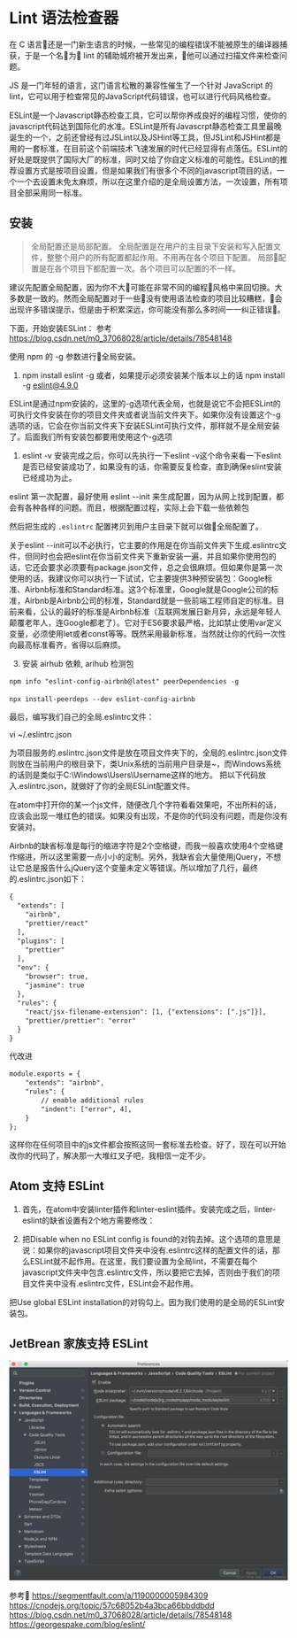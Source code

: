 # Lint 语法检查器

在 C 语言还是一门新生语言的时候，一些常见的编程错误不能被原生的编译器捕获，于是一个名为 lint 的辅助城府被开发出来，他可以通过扫描文件来检查问题。

JS 是一门年轻的语言，这门语言松散的兼容性催生了一个针对 JavaScript 的lint，它可以用于检查常见的JavaScript代码错误，也可以进行代码风格检查。

ESLint是一个Javascript静态检查工具，它可以帮你养成良好的编程习惯，使你的javascript代码达到国际化的水准。ESLint是所有Javascrpt静态检查工具里最晚诞生的一个，之前还曾经有过JSLint以及JSHint等工具，但JSLint和JSHint都是用的一套标准，在目前这个前端技术飞速发展的时代已经显得有点落伍。ESLint的好处是既提供了国际大厂的标准，同时又给了你自定义标准的可能性。ESLint的推荐设置方式是按项目设置，但是如果我们有很多个不同的javascript项目的话，一个一个去设置未免太麻烦，所以在这里介绍的是全局设置方法，一次设置，所有项目全部采用同一标准。

## 安装
> 全局配置还是局部配置。
全局配置是在用户的主目录下安装和写入配置文件，整整个用户的所有配置都起作用。不用再在各个项目下配置。
局部配置是在各个项目下都配置一次。各个项目可以配置的不一样。

建议先配置全局配置，因为你不大可能在非常不同的编程风格中来回切换。大多数是一致的。然而全局配置对于一些没有使用语法检查的项目比较糟糕，会出现许多错误提示，但是由于积累深远，你可能没有那么多时间一一纠正错误。


下面，开始安装ESLint：
参考
https://blog.csdn.net/m0_37068028/article/details/78548148

使用 npm 的 -g 参数进行全局安装。

1. npm install eslint -g
或者，如果提示必须安装某个版本以上的话
npm install  -g eslint@4.9.0

ESLint是通过npm安装的，这里的-g选项代表全局，也就是说它不会把ESLint的可执行文件安装在你的项目文件夹或者说当前文件夹下。如果你没有设置这个-g选项的话，它会在你当前文件夹下安装ESLint可执行文件，那样就不是全局安装了。后面我们所有安装包都要用使用这个-g选项

1. eslint -v
安装完成之后，你可以先执行一下eslint -v这个命令来看一下eslint是否已经安装成功了，如果没有的话，你需要反复检查，直到确保eslint安装已经成功为止。

eslint 第一次配置，最好使用 eslint --init 来生成配置，因为从网上找到配置，都会有各种各样的问题。而且，根据配置过程，实际上会下载一些依赖包

然后把生成的 `.eslintrc` 配置拷贝到用户主目录下就可以做全局配置了。

关于eslint --init可以不必执行，它主要的作用是在你当前文件夹下生成.eslintrc文件，但同时也会把eslint在你当前文件夹下重新安装一遍，并且如果你使用包的话，它还会要求必须要有package.json文件，总之会很麻烦。但如果你是第一次使用的话，我建议你可以执行一下试试，它主要提供3种预安装包：Google标准、Airbnb标准和Standard标准。这3个标准里，Google就是Google公司的标准，Airbnb是Airbnb公司的标准，Standard就是一些前端工程师自定的标准。目前来看，公认的最好的标准是Airbnb标准（互联网发展日新月异，永远是年轻人颠覆老年人，连Google都老了）。它对于ES6要求最严格，比如禁止使用var定义变量，必须使用let或者const等等。既然采用最新标准，当然就让你的代码一次性向最高标准看齐，省得以后麻烦。



3. 安装 airhub 依赖, arihub 检测包
```
npm info "eslint-config-airbnb@latest" peerDependencies -g

npx install-peerdeps --dev eslint-config-airbnb
```


最后，编写我们自己的全局.eslintrc文件：

vi ~/.eslintrc.json


为项目服务的.eslintrc.json文件是放在项目文件夹下的，全局的.eslintrc.json文件则放在当前用户的根目录下，类Unix系统的当前用户目录是~，而Windows系统的话则是类似于C:\Windows\Users\Username这样的地方。
把以下代码放入.eslintrc.json，就做好了你的全局ESLint配置文件。

在atom中打开你的某一个js文件，随便改几个字符看看效果吧，不出所料的话，应该会出现一堆红色的错误。如果没有出现，不是你的代码没有问题，而是你没有安装对。

Airbnb的缺省标准是每行的缩进字符是2个空格键，而我一般喜欢使用4个空格键作缩进，所以这里需要一点小小的定制。另外，我缺省会大量使用jQuery，不想让它总是报告什么jQuery这个变量未定义等错误。所以增加了几行，最终的.eslintrc.json如下：
```
{
  "extends": [
    "airbnb",
    "prettier/react"
  ],
  "plugins": [
    "prettier"
  ],
  "env": {
    "browser": true,
    "jasmine": true
  },
  "rules": {
    "react/jsx-filename-extension": [1, {"extensions": [".js"]}],
    "prettier/prettier": "error"
  }
}
```

代改进
```
module.exports = {
    "extends": "airbnb",
    "rules": {
        // enable additional rules
        "indent": ["error", 4],
    }
};
```
这样你在任何项目中的js文件都会按照这同一套标准去检查。好了，现在可以开始改你的代码了，解决那一大堆红叉子吧，我相信一定不少。

## Atom 支持 ESLint

1. 首先，在atom中安装linter插件和linter-eslint插件。安装完成之后，linter-eslint的缺省设置有2个地方需要修改：

2. 把Disable when no ESLint config is found的对钩去掉。这个选项的意思是说：如果你的javascript项目文件夹中没有.eslintrc这样的配置文件的话，那么ESLint就不起作用。在这里，我们要设置为全局lint，不需要在每个javascript文件夹中包含.eslintrc文件，所以要把它去掉，否则由于我们的项目文件夹中没有.eslintrc文件，ESLint会不起作用。

把Use global ESLint installation的对钩勾上。因为我们使用的是全局的ESLint安装包。

## JetBrean 家族支持 ESLint

![](./images/ide-config-ESLint.png)


参考
https://segmentfault.com/a/1190000005984309
https://cnodejs.org/topic/57c68052b4a3bca66bbddbdd
https://blog.csdn.net/m0_37068028/article/details/78548148
https://georgespake.com/blog/eslint/
